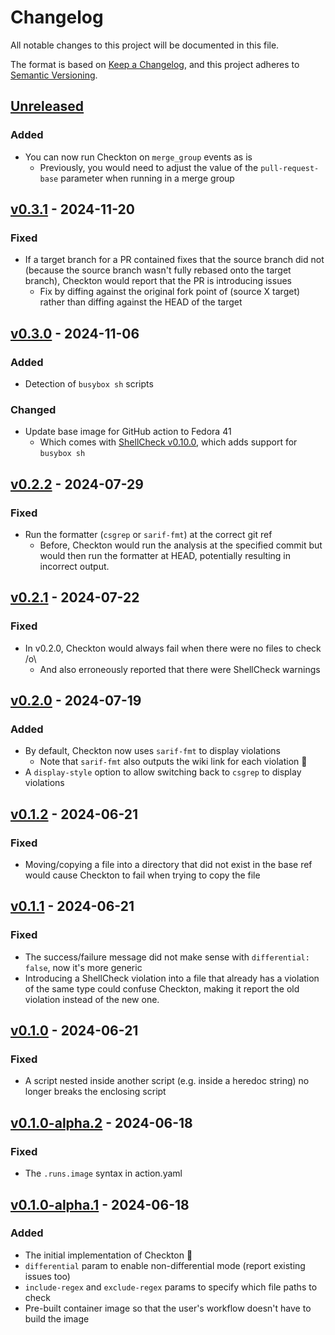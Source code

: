 # Changelog

All notable changes to this project will be documented in this file.

The format is based on [Keep a Changelog](https://keepachangelog.com/en/1.1.0/),
and this project adheres to [Semantic Versioning](https://semver.org/spec/v2.0.0.html).

## [Unreleased]

### Added

- You can now run Checkton on `merge_group` events as is
  - Previously, you would need to adjust the value of the `pull-request-base`
    parameter when running in a merge group

## [v0.3.1] - 2024-11-20

### Fixed

- If a target branch for a PR contained fixes that the source branch did not
  (because the source branch wasn't fully rebased onto the target branch), Checkton
  would report that the PR is introducing issues
  - Fix by diffing against the original fork point of (source X target) rather than
    diffing against the HEAD of the target

## [v0.3.0] - 2024-11-06

### Added

- Detection of `busybox sh` scripts

### Changed

- Update base image for GitHub action to Fedora 41
  - Which comes with [ShellCheck v0.10.0][shellcheck-v010], which adds support
    for `busybox sh`

[shellcheck-v010]: https://github.com/koalaman/shellcheck/blob/master/CHANGELOG.md#v0100---2024-03-07

## [v0.2.2] - 2024-07-29

### Fixed

- Run the formatter (`csgrep` or `sarif-fmt`) at the correct git ref
  - Before, Checkton would run the analysis at the specified commit but would
    then run the formatter at HEAD, potentially resulting in incorrect output.

## [v0.2.1] - 2024-07-22

### Fixed

- In v0.2.0, Checkton would always fail when there were no files to check /o\\
  - And also erroneously reported that there were ShellCheck warnings

## [v0.2.0] - 2024-07-19

### Added

- By default, Checkton now uses `sarif-fmt` to display violations
  - Note that `sarif-fmt` also outputs the wiki link for each violation :tada:
- A `display-style` option to allow switching back to `csgrep` to display violations

## [v0.1.2] - 2024-06-21

### Fixed

- Moving/copying a file into a directory that did not exist in the base ref would
  cause Checkton to fail when trying to copy the file

## [v0.1.1] - 2024-06-21

### Fixed

- The success/failure message did not make sense with `differential: false`, now
  it's more generic
- Introducing a ShellCheck violation into a file that already has a violation of
  the same type could confuse Checkton, making it report the old violation instead
  of the new one.

## [v0.1.0] - 2024-06-21

### Fixed

- A script nested inside another script (e.g. inside a heredoc string) no longer
  breaks the enclosing script

## [v0.1.0-alpha.2] - 2024-06-18

### Fixed

- The `.runs.image` syntax in action.yaml

## [v0.1.0-alpha.1] - 2024-06-18

### Added

- The initial implementation of Checkton :tada:
- `differential` param to enable non-differential mode (report existing issues too)
- `include-regex` and `exclude-regex` params to specify which file paths to check
- Pre-built container image so that the user's workflow doesn't have to build the
  image

[v0.1.0-alpha.1]: https://github.com/chmeliik/checkton/releases/tag/v0.1.0-alpha.1
[v0.1.0-alpha.2]: https://github.com/chmeliik/checkton/compare/v0.1.0-alpha.1...v0.1.0-alpha.2
[v0.1.0]: https://github.com/chmeliik/checkton/compare/v0.1.0-alpha.2...v0.1.0
[v0.1.1]: https://github.com/chmeliik/checkton/compare/v0.1.0...v0.1.1
[v0.1.2]: https://github.com/chmeliik/checkton/compare/v0.1.1...v0.1.2
[v0.2.0]: https://github.com/chmeliik/checkton/compare/v0.1.2...v0.2.0
[v0.2.1]: https://github.com/chmeliik/checkton/compare/v0.2.0...v0.2.1
[v0.2.2]: https://github.com/chmeliik/checkton/compare/v0.2.1...v0.2.2
[v0.3.0]: https://github.com/chmeliik/checkton/compare/v0.2.2...v0.3.0
[v0.3.1]: https://github.com/chmeliik/checkton/compare/v0.3.0...v0.3.1
[unreleased]: https://github.com/chmeliik/checkton/compare/v0.3.1...HEAD
